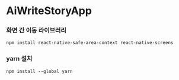 # AiWriteStoryApp

### 화면 간 이동 라이브러리
    npm install react-native-safe-area-context react-native-screens

### yarn 설치 
    npm install --global yarn
